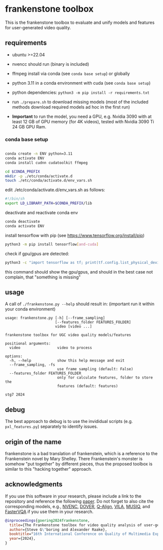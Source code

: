 # frankenstone toolbox

This is the frankenstone toolbox to evaluate and unify models and features for user-generated video quality.


## requirements

* ubuntu >=22.04
* nvencc should run (binary is included)
* ffmpeg install via conda (see `conda base setup`) or globally
* python 3.11 in a conda environment with cuda (see `conda base setup`) 
* python dependencies: `python3 -m pip install -r requirements.txt`
* run `./prepare.sh` to download missing models (most of the included methods download required models ad hoc in the first run)

* **Important** to run the model, you need a GPU, e.g. Nvidia 3090 with at least 12 GB of GPU memory (for 4K videos), tested with Nvidia 3090 Ti 24 GB GPU Ram.

### conda base setup

```bash

conda create -n ENV python=3.11
conda activate ENV
conda install cudnn cudatoolkit ffmpeg

cd $CONDA_PREFIX
mkdir -p ./etc/conda/activate.d
touch ./etc/conda/activate.d/env_vars.sh
```

edit ./etc/conda/activate.d/env_vars.sh as follows:
```bash
#!/bin/sh
export LD_LIBRARY_PATH=$CONDA_PREFIX/lib
```

deactivate and reactivate conda env
```bash
conda deactivate
conda activate ENV
```

install tensorflow with pip (see https://www.tensorflow.org/install/pip)

```bash
python3 -m pip install tensorflow[and-cuda]
```

check if gpu/gpus are detected:
```bash
python3 -c "import tensorflow as tf; print(tf.config.list_physical_devices())"
```

this command should show the gpu/gpus, and should in the best case not complain, that "something is missing"


## usage

A call of `./frankenstone.py --help` should result in: (important run it within your conda environment)

```
usage: frankenstone.py [-h] [--frame_sampling]
                       [--features_folder FEATURES_FOLDER]
                       video [video ...]

frankenstone toolbox for UGC video quality models/features

positional arguments:
  video                 video to process

options:
  -h, --help            show this help message and exit
  --frame_sampling, -fs
                        use frame sampling (default: False)
  --features_folder FEATURES_FOLDER
                        only for calculate features, folder to store the
                        features (default: features)

stg7 2024
```

## debug
The best approach to debug is to use the invididual scripts (e.g. `pxl_features.py`) separately to identify issues.


## origin of the name
frankenstone is a bad translation of frankenstein, which is a reference to the Frankenstein novel by Mary Shelley.
There Frankenstein's monster is somehow "put together" by different pieces, thus the proposed toolbox is similar to this "hacking together" approach.


## acknowledgments
If you use this software in your research, please include a link to the repository and reference the following [paper](https://ieeexplore.ieee.org/document/10598249).
Do not forget to also cite the corresponding models, e.g., [NVENC](https://github.com/rigaya/NVEnc), [DOVER](https://github.com/VQAssessment/DOVER), [Q-Align](https://github.com/Q-Future/Q-Align), [VILA](https://github.com/google-research/google-research/tree/master/vila), [MUSIQ](https://github.com/google-research/google-research/tree/master/musiq), and [FasterVQA](https://github.com/VQAssessment/FAST-VQA-and-FasterVQA) if you use them in your research.

```bibtex
@inproceedings{goering2024frankenstone,
  title={The Frankenstone toolbox for video quality analysis of user-generated content.},
  author={Steve G\"boring and Alexander Raake},
  booktitle="16th International Conference on Quality of Multimedia Experience (QoMEX)",
  year={2024},
}
```

